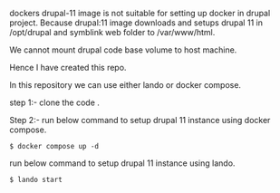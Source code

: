 dockers drupal-11 image is not suitable for setting up docker in drupal project. Because drupal:11 image downloads and setups drupal 11 in /opt/drupal and
symblink web folder to /var/www/html. 

We cannot mount drupal code base volume to host machine.

Hence I have created this repo.

In this repository we can use either lando or docker compose.

step 1:- 
clone the code . 

Step 2:- 
run below command to setup drupal 11 instance using docker compose.
```
$ docker compose up -d
```

run below command to setup drupal 11 instance using lando.

```
$ lando start
```

